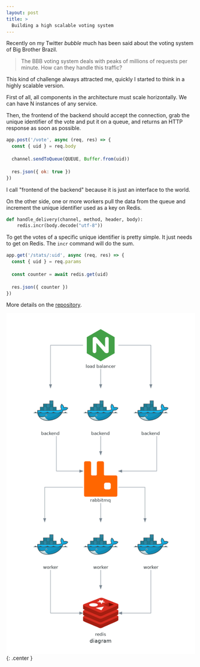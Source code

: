 ```yaml
---
layout: post
title: >
  Building a high scalable voting system
---
```


Recently on my Twitter _bubble_ much has been said about the voting system of Big Brother Brazil.

> The BBB voting system deals with peaks of millions of requests per minute. How can they handle this traffic?

This kind of challenge always attracted me, quickly I started to think in a highly scalable version.

First of all, all components in the architecture must scale horizontally. We can have N instances of any service.

Then, the frontend of the backend should accept the connection, grab the unique identifier of the vote and put it on a queue, and returns an HTTP response as soon as possible.

```javascript
app.post('/vote', async (req, res) => {
  const { uid } = req.body

  channel.sendToQueue(QUEUE, Buffer.from(uid))

  res.json({ ok: true })
})
```

I call "frontend of the backend" because it is just an interface to the world.

On the other side, one or more workers pull the data from the queue and increment the unique identifier used as a key on Redis.

```python
def handle_delivery(channel, method, header, body):
    redis.incr(body.decode("utf-8"))
```

To get the votes of a specific unique identifier is pretty simple. It just needs to get on Redis. The `incr` command will do the sum.

```javascript
app.get('/stats/:uid', async (req, res) => {
  const { uid } = req.params

  const counter = await redis.get(uid)

  res.json({ counter })
})
```

More details on the [repository](https://github.com/skhaz/high-scalable-voting-system).

![architeture diagram](/public/2022-03-12-building-a-high-scalable-voting-system/diagram.png){: .center }
